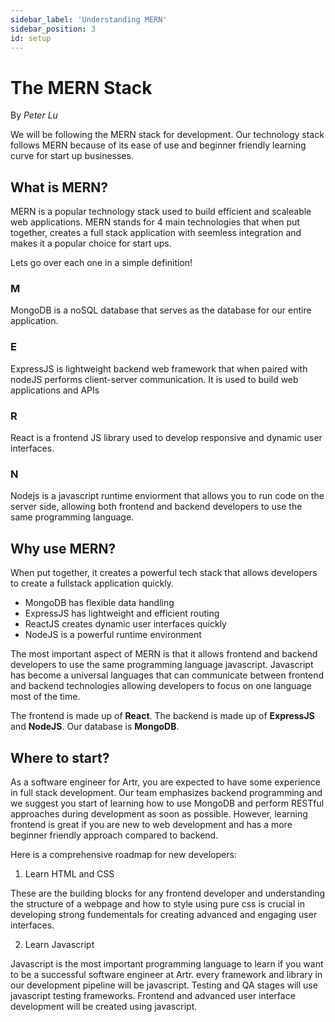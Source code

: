 ```yaml
---
sidebar_label: 'Understanding MERN'
sidebar_position: 3
id: setup
---
```


# The MERN Stack
By *Peter Lu*

We will be following the MERN stack for development. Our technology stack follows MERN because of its ease of use and beginner friendly learning curve for start up businesses.

## What is MERN?

MERN is a popular technology stack used to build efficient and scaleable web applications. MERN stands for 4 main technologies that when put together, creates a full stack application with seemless integration and makes it a popular choice for start ups.

Lets go over each one in a simple definition!

### M
MongoDB is a noSQL database that serves as the database for our entire application.

### E
ExpressJS is lightweight backend web framework that when paired with nodeJS performs client-server communication. It is used to build web applications and APIs

### R
React is a frontend JS library used to develop responsive and dynamic user interfaces.

### N

Nodejs is a javascript runtime enviorment that allows you to run code on the server side, allowing both frontend and backend developers to use the same programming language.

## Why use MERN?

When put together, it creates a powerful tech stack that allows developers to create a fullstack application quickly. 

- MongoDB has flexible data handling
- ExpressJS has lightweight and efficient routing
- ReactJS creates dynamic user interfaces quickly
- NodeJS is a powerful runtime environment


The most important aspect of MERN is that it allows frontend and backend developers to use the same programming language javascript. Javascript has become a universal languages that can communicate between frontend and backend technologies allowing developers to focus on one language most of the time. 

The frontend is made up of **React**. The backend is made up of **ExpressJS** and **NodeJS**. Our database is **MongoDB**.

## Where to start?

As a software engineer for Artr, you are expected to have some experience in full stack development. Our team emphasizes backend programming and we suggest you start of learning how to use MongoDB and perform RESTful approaches during development as soon as possible. However, learning frontend is great if you are new to web development and has a more beginner friendly approach compared to backend.

Here is a comprehensive roadmap for new developers:

1. Learn HTML and CSS

These are the building blocks for any frontend developer and understanding the structure of a webpage and how to style using pure css is crucial in developing strong fundementals for creating advanced and engaging user interfaces. 

2. Learn Javascript

Javascript is the most important programming language to learn if you want to be a successful software engineer at Artr. every framework and library in our development pipeline will be javascript. Testing and QA stages will use javascript testing frameworks. Frontend and advanced user interface development will be created using javascript. 











